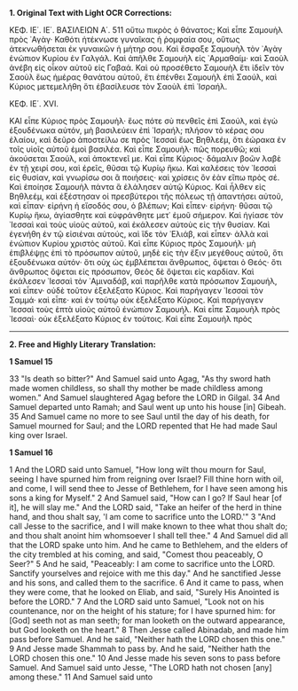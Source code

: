 **1. Original Text with Light OCR Corrections:**

ΚΕΦ. ΙΕ΄. ΙΕ΄. ΒΑΣΙΛΕΙΩΝ Α΄. 511
οὕτω πικρὸς ὁ θάνατος; Καὶ εἶπε Σαμουὴλ πρὸς ᾿Αγὰγ· Καθότι ἠτέκνωσε γυναῖκας ἡ ῥομφαία σου, οὕτως ἀτεκνωθήσεται ἐκ γυναικῶν ἡ μήτηρ σου. Καὶ ἔσφαξε Σαμουὴλ τὸν ᾿Αγὰγ ἐνώπιον Κυρίου ἐν Γαλγάλ. Καὶ ἀπῆλθε Σαμουὴλ εἰς ᾿Αρμαθαίμ·
καὶ Σαοὺλ ἀνέβη εἰς οἶκον αὐτοῦ εἰς Γαβαά. Καὶ οὐ προσέθετο Σαμουὴλ ἔτι ἰδεῖν τὸν Σαοὺλ ἕως ἡμέρας θανάτου αὐτοῦ, ἔτι ἐπένθει Σαμουὴλ ἐπὶ Σαούλ, καὶ Κύριος μετεμελήθη ὅτι ἐβασίλευσε τὸν Σαοὺλ ἐπὶ ᾿Ισραήλ.

ΚΕΦ. ΙΕ΄. XVI.

ΚΑΙ εἶπε Κύριος πρὸς Σαμουὴλ· ἕως πότε σὺ πενθεῖς ἐπὶ Σαούλ, καὶ ἐγὼ ἐξουδένωκα αὐτόν, μὴ βασιλεύειν ἐπὶ ᾿Ισραήλ; πλήσον τὸ κέρας σου ἐλαίου, καὶ δεῦρο ἀποστείλω σε πρὸς ᾿Ιεσσαὶ ἔως Βηθλεέμ, ὅτι ἑώρακα ἐν τοῖς υἱοῖς αὐτοῦ ἐμοὶ βασιλέα.
Καὶ εἶπε Σαμουὴλ· πῶς πορευθῶ; καὶ ἀκούσεται Σαούλ, καὶ ἀποκτενεῖ με. Καὶ εἶπε Κύριος· δάμαλιν βοῶν λαβὲ ἐν τῇ χειρί σου, καὶ ἐρεῖς, θῦσαι τῷ Κυρίῳ ἥκω. Καὶ καλέσεις τὸν ᾿Ιεσσαὶ εἰς θυσίαν, καὶ γνωρίσω σοι ἃ ποιήσεις· καὶ χρίσεις ὃν ἐὰν εἴπω πρὸς σέ. Καὶ ἐποίησε Σαμουὴλ πάντα ἃ ἐλάλησεν αὐτῷ Κύριος. Καὶ ἦλθεν εἰς Βηθλεέμ, καὶ ἐξέστησαν οἱ πρεσβύτεροι τῆς πόλεως τῇ ἀπαντήσει αὐτοῦ, καὶ εἶπαν· εἰρήνη ἡ εἴσοδός σου, ὁ βλέπων; Καὶ εἶπεν· εἰρήνη· θῦσαι τῷ Κυρίῳ ἥκω, ἁγίασθητε καὶ εὐφράνθητε μετ᾿ ἐμοῦ σήμερον. Καὶ ἡγίασε τὸν ᾿Ιεσσαὶ καὶ τοὺς υἱοὺς αὐτοῦ, καὶ ἐκάλεσεν αὐτοὺς εἰς τὴν θυσίαν.
Καὶ ἐγενήθη ἐν τῷ εἰσιέναι αὐτούς, καὶ ἴδε τὸν ᾿Ελιάβ, καὶ εἶπεν· ἀλλὰ καὶ ἐνώπιον Κυρίου χριστὸς αὐτοῦ. Καὶ εἶπε Κύριος πρὸς Σαμουήλ· μὴ ἐπιβλέψῃς ἐπὶ τὸ πρόσωπον αὐτοῦ, μηδὲ εἰς τὴν ἔξιν μεγέθους αὐτοῦ, ὅτι ἐξουδένωκα αὐτόν· ὅτι οὐχ ὡς ἐμβλέπεται ἄνθρωπος, ὄψεται ὁ Θεός· ὅτι ἄνθρωπος ὄψεται εἰς πρόσωπον, Θεὸς δὲ ὄψεται εἰς καρδίαν. Καὶ ἐκάλεσεν ᾿Ιεσσαὶ τὸν ᾿Αμιναδάβ, καὶ παρῆλθε κατὰ πρόσωπον Σαμουήλ, καὶ εἶπεν· οὐδὲ τοῦτον ἐξελέξατο Κύριος. Καὶ παρήγαγεν ᾿Ιεσσαὶ τὸν Σαμμά· καὶ εἶπε· καὶ ἐν τούτῳ οὐκ ἐξελέξατο Κύριος. Καὶ παρήγαγεν ᾿Ιεσσαὶ τοὺς ἑπτὰ υἱοὺς αὐτοῦ ἐνώπιον Σαμουήλ. Καὶ εἶπε Σαμουὴλ πρὸς ᾿Ιεσσαὶ· οὐκ ἐξελέξατο Κύριος ἐν τούτοις. Καὶ εἶπε Σαμουὴλ πρὸς

---

**2. Free and Highly Literary Translation:**

**1 Samuel 15**

33 "Is death so bitter?" And Samuel said unto Agag, "As thy sword hath made women childless, so shall thy mother be made childless among women." And Samuel slaughtered Agag before the LORD in Gilgal.
34 And Samuel departed unto Ramah; and Saul went up unto his house [in] Gibeah.
35 And Samuel came no more to see Saul until the day of his death, for Samuel mourned for Saul; and the LORD repented that He had made Saul king over Israel.

**1 Samuel 16**

1 And the LORD said unto Samuel, "How long wilt thou mourn for Saul, seeing I have spurned him from reigning over Israel? Fill thine horn with oil, and come, I will send thee to Jesse of Bethlehem, for I have seen among his sons a king for Myself."
2 And Samuel said, "How can I go? If Saul hear [of it], he will slay me." And the LORD said, "Take an heifer of the herd in thine hand, and thou shalt say, 'I am come to sacrifice unto the LORD.'"
3 "And call Jesse to the sacrifice, and I will make known to thee what thou shalt do; and thou shalt anoint him whomsoever I shall tell thee."
4 And Samuel did all that the LORD spake unto him. And he came to Bethlehem, and the elders of the city trembled at his coming, and said, "Comest thou peaceably, O Seer?"
5 And he said, "Peaceably: I am come to sacrifice unto the LORD. Sanctify yourselves and rejoice with me this day." And he sanctified Jesse and his sons, and called them to the sacrifice.
6 And it came to pass, when they were come, that he looked on Eliab, and said, "Surely His Anointed is before the LORD."
7 And the LORD said unto Samuel, "Look not on his countenance, nor on the height of his stature; for I have spurned him: for [God] seeth not as man seeth; for man looketh on the outward appearance, but God looketh on the heart."
8 Then Jesse called Abinadab, and made him pass before Samuel. And he said, "Neither hath the LORD chosen this one."
9 And Jesse made Shammah to pass by. And he said, "Neither hath the LORD chosen this one."
10 And Jesse made his seven sons to pass before Samuel. And Samuel said unto Jesse, "The LORD hath not chosen [any] among these."
11 And Samuel said unto